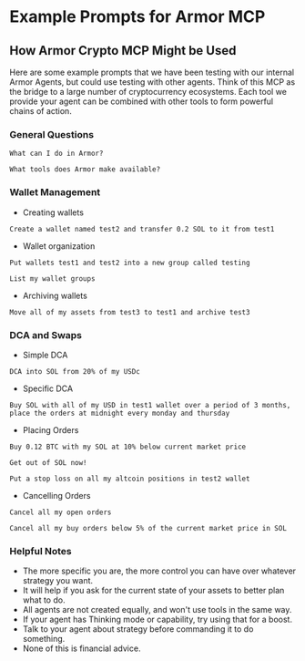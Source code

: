 # Example Prompts for Armor MCP

## How Armor Crypto MCP Might be Used
Here are some example prompts that we have been testing with our internal Armor Agents, but could use testing with other agents. Think of this MCP as the bridge to a large number of cryptocurrency ecosystems. Each tool we provide your agent can be combined with other tools to form powerful chains of action.

### General Questions
```
What can I do in Armor?
```
```
What tools does Armor make available?
```

### Wallet Management
- Creating wallets
```
Create a wallet named test2 and transfer 0.2 SOL to it from test1
```
- Wallet organization
```
Put wallets test1 and test2 into a new group called testing
```
```
List my wallet groups
```
- Archiving wallets
```
Move all of my assets from test3 to test1 and archive test3
```

### DCA and Swaps
- Simple DCA
```
DCA into SOL from 20% of my USDc
```
- Specific DCA
```
Buy SOL with all of my USD in test1 wallet over a period of 3 months, place the orders at midnight every monday and thursday
```
- Placing Orders
```
Buy 0.12 BTC with my SOL at 10% below current market price
```
```
Get out of SOL now!
```
```
Put a stop loss on all my altcoin positions in test2 wallet
```
- Cancelling Orders
```
Cancel all my open orders
```
```
Cancel all my buy orders below 5% of the current market price in SOL
```

### Helpful Notes
- The more specific you are, the more control you can have over whatever strategy you want.
- It will help if you ask for the current state of your assets to better plan what to do.
- All agents are not created equally, and won't use tools in the same way.
- If your agent has Thinking mode or capability, try using that for a boost.
- Talk to your agent about strategy before commanding it to do something.
- None of this is financial advice.
